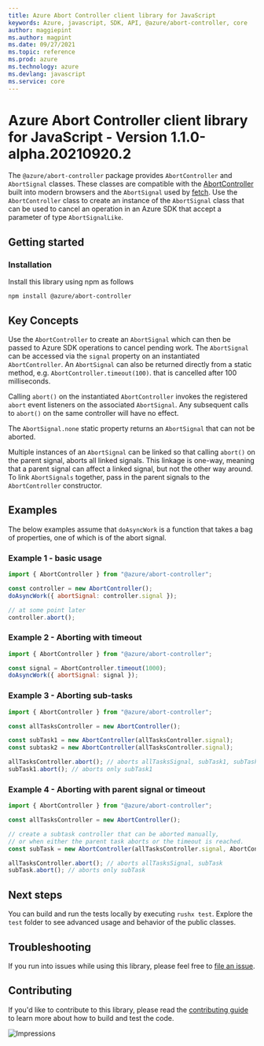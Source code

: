 ```yaml
---
title: Azure Abort Controller client library for JavaScript
keywords: Azure, javascript, SDK, API, @azure/abort-controller, core
author: maggiepint
ms.author: magpint
ms.date: 09/27/2021
ms.topic: reference
ms.prod: azure
ms.technology: azure
ms.devlang: javascript
ms.service: core
---
```


# Azure Abort Controller client library for JavaScript - Version 1.1.0-alpha.20210920.2 


The `@azure/abort-controller` package provides `AbortController` and `AbortSignal` classes. These classes are compatible
with the [AbortController](https://developer.mozilla.org/docs/Web/API/AbortController) built into modern browsers
and the `AbortSignal` used by [fetch](https://developer.mozilla.org/docs/Web/API/Fetch_API).
Use the `AbortController` class to create an instance of the `AbortSignal` class that can be used to cancel an operation
in an Azure SDK that accept a parameter of type `AbortSignalLike`.

## Getting started

### Installation

Install this library using npm as follows

```
npm install @azure/abort-controller
```

## Key Concepts

Use the `AbortController` to create an `AbortSignal` which can then be passed to Azure SDK operations to cancel
pending work. The `AbortSignal` can be accessed via the `signal` property on an instantiated `AbortController`.
An `AbortSignal` can also be returned directly from a static method, e.g. `AbortController.timeout(100)`.
that is cancelled after 100 milliseconds.

Calling `abort()` on the instantiated `AbortController` invokes the registered `abort`
event listeners on the associated `AbortSignal`.
Any subsequent calls to `abort()` on the same controller will have no effect.

The `AbortSignal.none` static property returns an `AbortSignal` that can not be aborted.

Multiple instances of an `AbortSignal` can be linked so that calling `abort()` on the parent signal,
aborts all linked signals.
This linkage is one-way, meaning that a parent signal can affect a linked signal, but not the other way around.
To link `AbortSignals` together, pass in the parent signals to the `AbortController` constructor.

## Examples

The below examples assume that `doAsyncWork` is a function that takes a bag of properties, one of which is
of the abort signal.

### Example 1 - basic usage

```js
import { AbortController } from "@azure/abort-controller";

const controller = new AbortController();
doAsyncWork({ abortSignal: controller.signal });

// at some point later
controller.abort();
```

### Example 2 - Aborting with timeout

```js
import { AbortController } from "@azure/abort-controller";

const signal = AbortController.timeout(1000);
doAsyncWork({ abortSignal: signal });
```

### Example 3 - Aborting sub-tasks

```js
import { AbortController } from "@azure/abort-controller";

const allTasksController = new AbortController();

const subTask1 = new AbortController(allTasksController.signal);
const subtask2 = new AbortController(allTasksController.signal);

allTasksController.abort(); // aborts allTasksSignal, subTask1, subTask2
subTask1.abort(); // aborts only subTask1
```

### Example 4 - Aborting with parent signal or timeout

```js
import { AbortController } from "@azure/abort-controller";

const allTasksController = new AbortController();

// create a subtask controller that can be aborted manually,
// or when either the parent task aborts or the timeout is reached.
const subTask = new AbortController(allTasksController.signal, AbortController.timeout(100));

allTasksController.abort(); // aborts allTasksSignal, subTask
subTask.abort(); // aborts only subTask
```

## Next steps

You can build and run the tests locally by executing `rushx test`. Explore the `test` folder to see advanced usage and behavior of the public classes.

## Troubleshooting

If you run into issues while using this library, please feel free to [file an issue](https://github.com/Azure/azure-sdk-for-js/issues/new).

## Contributing

If you'd like to contribute to this library, please read the [contributing guide](https://github.com/Azure/azure-sdk-for-js/blob/main/CONTRIBUTING.md) to learn more about how to build and test the code.

![Impressions](https://azure-sdk-impressions.azurewebsites.net/api/impressions/azure-sdk-for-js%2Fsdk%2Fcore%2Fabort-controller%2FREADME.png)

